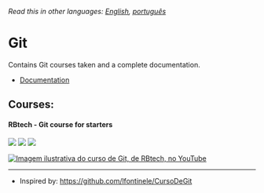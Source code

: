 *Read this in other languages: [English](readme.md), [português](readme.pt.md)*

# Git

Contains Git courses taken and a complete documentation.

* [Documentation](doc/readme.md)

## Courses:

#### RBtech - Git course for starters

[![](https://img.shields.io/static/v1.svg?label=completed&labelColor=gray&message=100%&color=active)](courses/rbtech/readme.md)
[![](https://img.shields.io/static/v1.svg?label=available&labelColor=gray&message=YouTube&color=dd3333)](https://www.youtube.com/playlist?list=PLInBAd9OZCzzHBJjLFZzRl6DgUmOeG3H0)
![](https://img.shields.io/static/v1.svg?label=idiom&labelColor=gray&message=Portuguese&color=blue)

[![Imagem ilustrativa do curso de Git, de RBtech, no YouTube](https://img.youtube.com/vi/-GhA2JPImgU/mqdefault.jpg)](courses/rbtech/readme.md)

---

* Inspired by: https://github.com/lfontinele/CursoDeGit
